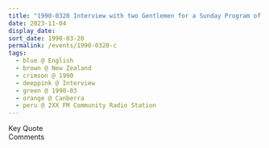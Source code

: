```yaml
---
title: "1990-0320 Interview with two Gentlemen for a Sunday Program of 2XX FM Community Radio Station, House, Canberra, Australia"
date: 2023-11-04
display_date: 
sort_date: 1990-03-20
permalink: /events/1990-0320-c
tags:
  - blue @ English
  - brown @ New Zealand
  - crimson @ 1990
  - deeppink @ Interview
  - green @ 1990-03
  - orange @ Canberra
  - peru @ 2XX FM Community Radio Station
---
```


<wave-list>
  <list-title color="green" width="75">Key Quote</list-title>
  <list-item color="BlanchedAlmond"  width="200"></list-item>
  <list-item color="Lavender"></list-item>
  <list-item color="BlanchedAlmond"></list-item>
</wave-list>

<br>

<wave-list>
  <list-title color="green" width="75">Comments</list-title>
  <list-item color="BlanchedAlmond"  width="200"></list-item>
  <list-item color="Lavender"></list-item>
  <list-item color="BlanchedAlmond"></list-item>
</wave-list>